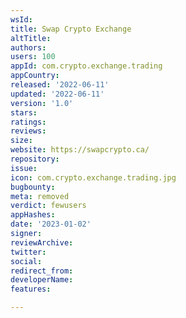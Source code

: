 ```yaml
---
wsId: 
title: Swap Crypto Exchange
altTitle: 
authors: 
users: 100
appId: com.crypto.exchange.trading
appCountry: 
released: '2022-06-11'
updated: '2022-06-11'
version: '1.0'
stars: 
ratings: 
reviews: 
size: 
website: https://swapcrypto.ca/
repository: 
issue: 
icon: com.crypto.exchange.trading.jpg
bugbounty: 
meta: removed
verdict: fewusers
appHashes: 
date: '2023-01-02'
signer: 
reviewArchive: 
twitter: 
social: 
redirect_from: 
developerName: 
features: 

---
```


